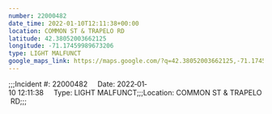 ```yaml
---
number: 22000482
date_time: 2022-01-10T12:11:38+00:00
location: COMMON ST & TRAPELO RD
latitude: 42.38052003662125
longitude: -71.17459989673206
type: LIGHT MALFUNCT
google_maps_link: https://maps.google.com/?q=42.38052003662125,-71.17459989673206
---
```


;;;Incident #: 22000482     Date: 2022‐01‐10 12:11:38     Type: LIGHT MALFUNCT;;;Location: COMMON ST & TRAPELO RD;;;
